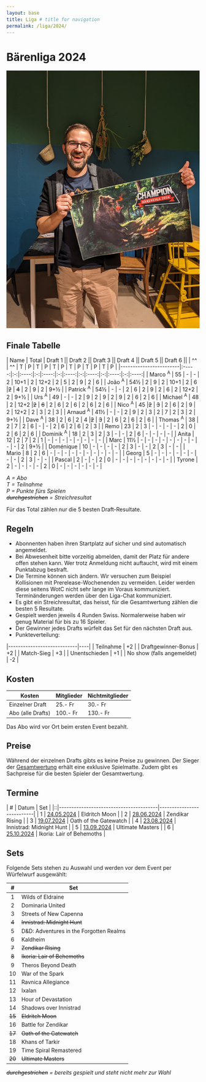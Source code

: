 ```yaml
---
layout: base
title: Liga # title for navigation
permalink: /liga/2024/
---
```


# Bärenliga 2024

![Liga-Gewinner 2024 Marco](/assets/photos/liga2024_winner.jpg)

## Finale Tabelle

| Name                   | Total | Draft 1 || Draft 2 || Draft 3 || Draft 4 || Draft 5 || Draft 6 ||
| ^^                     | ^^    | T | P    | T | P    | T | P    | T | P    | T | P    | T | P    |
|------------------------|:-----:|:-:|:----:|:-:|:----:|:-:|:----:|:-:|:----:|:-:|:----:|:-:|:----:|
| Marco <sup>A</sup>     |  55   | - | -    | 2 | 10+1 | 2 | 12+2 | 2 | 5    | 2 | 9    | 2 | 6    |
| João <sup>A</sup>      |  54½  | 2 | 9    | 2 | 10+1 | 2 | 6    |~~2~~ | ~~4~~ | 2 | 9    | 2 |  9+½ |
| Patrick <sup>A</sup>   |  54½  | - | -    | 2 | 6    | 2 | 9    | 2 | 6    | 2 | 12+2 | 2 |  9+½ |
| Urs <sup>A</sup>       |  49   | - | -    | 2 | 9    | 2 | 9    | 2 | 9    | 2 | 6    | 2 | 6    |
| Michael <sup>A</sup>   |  48   | 2 | 12+2 |~~2~~ | ~~6~~ | 2 | 6    | 2 | 6    | 2 | 6    | 2 | 6    |
| Nico <sup>A</sup>      |  45   |~~2~~ | ~~3~~ | 2 | 6    | 2 | 9    | 2 | 12+2 | 2 | 3    | 2 |  3   |
| Arnaud <sup>A</sup>    |  41½  | - | -    | 2 | 9    | 2 | 3    | 2 | 7    | 2 | 3    | 2 |  9+½ |
| Dave <sup>A</sup>      |  38   | 2 | 6    | 2 | 4    |~~2~~ | ~~3~~ | 2 | 6    | 2 | 6    | 2 |  6    |
| Thomas <sup>A</sup>    |  38   | 2 | 7    | 2 | 6    | - | -    | 2 | 6    | 2 | 6    | 2 | 3    |
| Remo                   |  23   | 2 | 3    | - | -    | - | -    | 2 | 0    | 2 | 6    | 2 | 6    |
| Dominik <sup>A</sup>   |  18   | 2 | 3    | 2 | 3    | - | -    | 2 | 6    | - | -    | - | -    |
| Anita                  |  12   | 2 | 7    | 2 | 1    | - | -    | - | -    | - | -    | - | -    |
| Marc                   |  11½  | - | -    | - | -    | - | -    | - | -    | - | -    | 2 | 9+½  |
| Doménique              |  10   | - | -    | - | -    | 2 | 3    | - | -    | 2 | 3    | - | -    |
| Mario                  |  8    | 2 | 6    | - | -    | - | -    | - | -    | - | -    | - | -    |
| Georg                  |  5    | - | -    | - | -    | - | -    | - | -    | 2 | 3    | - | -    |
| Pascal                 |  2    | - | -    | 2 | 0    | - | -    | - | -    | - | -    | - | -    |
| Tyrone                 |  2    | - | -    | - | -    | 2 | 0    | - | -    | - | -    | - | -    |

_A = Abo_\
_T = Teilnahme_\
_P = Punkte fürs Spielen_\
_~~durchgestrichen~~ = Streichresultat_

Für das Total zählen nur die 5 besten Draft-Resultate.

## Regeln
- Abonnenten haben ihren Startplatz auf sicher und sind automatisch angemeldet.
- Bei Abwesenheit bitte vorzeitig abmelden, damit der Platz für andere offen stehen kann. Wer trotz Anmeldung nicht auftaucht, wird mit einem Punktabzug bestraft.
- Die Termine können sich ändern. Wir versuchen zum Beispiel Kollisionen mit Prerelease-Wochenenden zu vermeiden. Leider werden diese seitens WotC nicht sehr lange im Voraus kommuniziert. Terminänderungen werden über den Liga-Chat kommuniziert.
- Es gibt ein Streichresultat, das heisst, für die Gesamtwertung zählen die besten 5 Resultate.
- Gespielt werden jeweils 4 Runden Swiss. Normalerweise haben wir genug Material für bis zu 16 Spieler.
- Der Gewinner jedes Drafts würfelt das Set für den nächsten Draft aus.
- Punkteverteilung:

|----------------------------|----|
| Teilnahme                  | +2 |
| Draftgewinner-Bonus        | +2 |
| Match-Sieg                 | +3 |
| Unentschieden              | +1 |
| No show (falls angemeldet) | -2 |

## Kosten

| Kosten               | Mitglieder | Nichtmitglieder |
|----------------------|------------|-----------------|
| Einzelner Draft      | 25.- Fr    | 30.- Fr         |
| Abo (alle Drafts)    | 100.- Fr   | 130.- Fr        |

Das Abo wird vor Ort beim ersten Event bezahlt.

## Preise
Während der einzelnen Drafts gibts es keine Preise zu gewinnen. Der Sieger der [Gesamtwertung](/liga/2024/tabelle) erhält eine exklusive Spielmatte.
Zudem gibt es Sachpreise für die besten Spieler der Gesamtwertung.

## Termine

| # | Datum                                 | Set                       |
|::|----------------------------------------|---------------------------|
| 1 | [24.05.2024](/event/2024-05-24-liga)  | Eldritch Moon             |
| 2 | [28.06.2024](/event/2024-06-28-liga)  | Zendikar Rising           |
| 3 | [19.07.2024](/event/2024-07-19-liga)  | Oath of the Gatewatch     |
| 4 | [23.08.2024](/event/2024-08-23-liga)  | Innistrad: Midnight Hunt  |
| 5 | [13.09.2024](/event/2024-09-13-liga)  | Ultimate Masters          |
| 6 | [25.10.2024](/event/2024-10-25-liga)  | Ikoria: Lair of Behemoths |


## Sets
Folgende Sets stehen zu Auswahl und werden vor dem Event per Würfelwurf ausgewählt:

| #  | Set                                     |
|:--:|-----------------------------------------|
| 1  | Wilds of Eldraine                       |
| 2  | Dominaria United                        |
| 3  | Streets of New Capenna                  |
| ~~4~~  | ~~Innistrad: Midnight Hunt~~        |
| 5  | D&D: Adventures in the Forgotten Realms |
| 6  | Kaldheim                                |
| ~~7~~  | ~~Zendikar Rising~~                 |
| ~~8~~  | ~~Ikoria: Lair of Behemoths~~       |
| 9  | Theros Beyond Death                     |
| 10 | War of the Spark                        |
| 11 | Ravnica Allegiance                      |
| 12 | Ixalan                                  |
| 13 | Hour of Devastation                     |
| 14 | Shadows over Innistrad                  |
| ~~15~~ | ~~Eldritch Moon~~                   |
| 16 | Battle for Zendikar                     |
| ~~17~~ | ~~Oath of the Gatewatch~~           |
| 18 | Khans of Tarkir                         |
| 19 | Time Spiral Remastered                  |
| ~~20~~ | ~~Ultimate Masters~~                |

_~~durchgestrichen~~ = bereits gespielt und steht nicht mehr zur Wahl_
